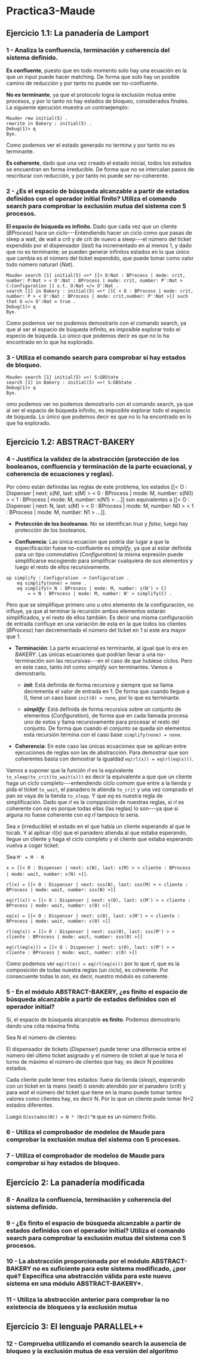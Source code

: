 # Practica3-Maude

## Ejercicio 1.1: La panadería de Lamport

### 1 - Analiza la confluencia, terminación y coherencia del sistema definido.

**Es confluente**, puesto que en todo momento solo hay una ecuación en la que un input puede hacer matching. De forma que solo hay un posible camino de reducción y por tanto no puede ser no-confluente. 

**No es terminante**, ya que el protocolo logra la exclusión mutua entre procesos, y por lo tanto no hay estados de bloqueo, considerados finales. La siguiente ejecución muestra un contraejemplo:

```
Maude> rew initial(5) .
rewrite in Bakery : initial(5) .
Debug(1)> q
Bye.
```

Como podemos ver el estado generado no termina y por tanto no es terminante. 

**Es coherente**, dado que una vez creado el estado inicial, todos los estados se encuentran en forma irreducible. De forma que no se intercalan pasos de rescriturar con reducción, y por tanto no puede ser no-coherente.  

### 2 - ¿Es el espacio de búsqueda alcanzable a partir de estados definidos con el operador initial finito? Utiliza el comando search para comprobar la exclusión mutua del sistema con 5 procesos.

**El espacio de búqueda es infinito**. Dado que cada vez que un cliente (_BProcess_) hace un ciclo---Entendiendo hacer un ciclo como que pasas de sleep a wait, de wait a crit y de crit de nuevo a sleep---el número del tícket expendido por el dispensador (_last_) ha incrementado en al menos 1, y dado que no es terminante; se pueden generar infinitos estados en lo que único que cambia es el número del ticket expendido, que puede tomar como valor todo número naturarl (_Nat_).    

```
Maude> search [1] initial(5) =>* [[< O:Nat : BProcess | mode: crit, number: P:Nat > < O':Nat : BProcess | mode: crit, number: P':Nat > C:Configuration ]] s.t. O:Nat =/= O':Nat .
search [1] in Bakery : initial(5) =>* [[C < O : BProcess | mode: crit, number: P > < O':Nat : BProcess | mode: crit,number: P':Nat >]] such that O =/= O':Nat = true .
Debug(1)> q
Bye.
```

Como podemos ver no podemos demostrarlo con el comando search, ya que al ser el espacio de búqueda infinito, es imposible explorar todo el especio de búqueda. Lo único que podemos decir es que no lo ha encontrado en lo que ha explorado. 

### 3 - Utiliza el comando search para comprobar si hay estados de bloqueo.

```
Maude> search [1] initial(5) =>! S:GBState .
search [1] in Bakery : initial(5) =>! S:GBState .
Debug(1)> q
Bye.
```

omo podemos ver no podemos demostrarlo con el comando search, ya que al ser el espacio de búqueda infinito, es imposible explorar todo el especio de búqueda. Lo único que podemos decir es que no lo ha encontrado en lo que ha explorado. 

## Ejercicio 1.2: ABSTRACT-BAKERY

### 4 - Justifica la validez de la abstracción (protección de los booleanos, confluencia y terminación de la parte ecuacional, y coherencia de ecuaciones y reglas).

Por cómo están definidas las reglas de este problema, los estados [[< O : Dispenser | next: s(N), last: s(M) > < 0 : BProcess | mode: M, number: s(N0) > < 1 : BProcess | mode: M, number: s(N1) > ...]] son equivalentes a [[< O : Dispenser | next: N, last: s(M) > < 0 : BProcess | mode: M, number: N0 > < 1 : BProcess | mode: M, number: N1 > ...]]. 

- **Protección de los booleanos**: No se identifican _true_ y _false_, luego hay protección de los booleanos.

- **Confluencia**: Las única ecuacion que podría dar lugar a que la especificación fuese no-confluente es _simplify_, ya que al estar definida para un tipo commutativo (_Configuration_) la misma expresión puede simplificarse escogiendo para simplificar cualquiera de sus elementos y luego el resto de ellos recursivamente. 

```
op simplify : Configuration -> Configuration .
	eq simplify(none) = none .
	eq simplify(< N : BProcess | mode: M, number: s(N') > C) 
		= < N : BProcess | mode: M, number: N' > simplify(C) .
```

Pero que se simplifique primero uno u otro elemento de la configuración, no influye, ya que al terminar la recursión ambos elementos estarán simplificados, y el resto de ellos también. Es decir una misma configuración de entrada confluye en una variación de esta en la que todos los clientes (_BProcess_) han decrementado el número del ticket en 1 si este era mayor que 1.  

- **Terminación**: La parte ecuacional es terminante, al igual que lo era en _BAKERY_. Las únicas ecuaciones que podrían llevar a una no-terminación son las recursivas---en el caso de que hubiese ciclos. Pero en este caso, tanto _init_ como _simplify_ son terminantes. Vamos a demostrarlo.

    - **_init_**: Está definida de forma recursiva y siempre que se llama decrementa el valor de entrada en 1. De forma que cuando llegue a 0, tiene un caso base `init(0) = none`, por lo que es terminante.

    - **_simplify_**: Está definida de forma recursiva sobre un conjunto de elementos (_Configuration_), de forma que en cada llamada procesa uno de estos y llama recursivamente para procesar el resto del conjunto. De forma que cuando el conjunto se queda sin elementos esta recursión termina con el caso base `simplify(none) = none`. 

- **Coherencia**: En este caso las únicas ecuaciones que se aplican entre ejecuciones de reglas son las de abstracción. Para demostrar que son coherentes basta con demostrar la igualdad `eq(rl(x)) = eq(rl(eq(x)))`. 

Vamos a suponer que la función _rl_ es la equivalente `to_sleep(to_crit(to_wait(x)))` es decir la equivalente a que que un cliente haga un ciclo completo---entendiendo ciclo comom que entre a la tienda y pida el ticket `to_wait`, el panadero le atienda `to_crit` y una vez comprado el pan se vaya de la tienda `to_slepp`. Y que _eq_ es nuestra regla de simplificación. Dado que _rl_ es la comppsición de nuestras reglas, si _rl_ es coherente con _eq_ es porque todas ellas (las reglas) lo son---ya que si alguna no fuese coherente con _eq_ _rl_ tampoco lo sería. 

Sea _x_ (irreducible) el estado en el que había un cliente esperando al que le tocab. Y al aplicar _rl(x)_ que el panadero atienda al que estaba esperando, llegue un cliente y haga el ciclo completo y el cliente que estaba esperando vuelva a coger ticket:

Sea `M' = M - N`

`x = [[< O : Dispenser | next: s(N), last: s(M) > < cliente : BProcess | mode: wait, number: s(N) >]]`.

`rl(x) = [[< O : Dispenser | next: sss(N), last: sss(M) > < cliente : BProcess | mode: wait, number: sss(N) >]]`

`eq(rl(x)) = [[< O : Dispenser | next: s(0), last: s(M') > < cliente : BProcess | mode: wait, number: s(0) >]]`

`eq(x) = [[< O : Dispenser | next: s(0), last: s(M') > < cliente : BProcess | mode: wait, number: s(0) >]]`

`rl(eq(x)) = [[< O : Dispenser | next: sss(0), last: sss(M') > < cliente : BProcess | mode: wait, number: sss(0) >]]`

`eq(rl(eq(x))) = [[< O : Dispenser | next: s(0), last: s(M') > < cliente : BProcess | mode: wait, number: s(0) >]]`

Como podemos ver `eq(rl(x)) = eq(rl(eq(x)))` por lo que _rl_, que es la composición de todas nuestra reglas (un ciclo), es coherente. Por consecuente todas lo son, es decir, nuestro módulo es coherente. 

### 5 - En el módulo ABSTRACT-BAKERY, ¿es finito el espacio de búsqueda alcanzable a partir de estados definidos con el operador initial?

Sí, el espacio de búsqueda alcanzable **es finito**. Podemos demostrarlo dando una cóta máxima finita. 

Sea N el número de clientes:

El dispensador de tickets (_Dispenser_) puede tener una difernecia entre el número del último ticket asignado y el número de ticket al que le toca el turno de máximo el número de clientes que hay, es decir N posibles estados.

Cada cliente pude tener tres estados: fuera da tienda (_sleep_), esperando con un ticket en la mano (_wait_) ó siendo atendido por el panadero (_crit_) y para _wait_ el número del ticket que tiene en la mano puede tomar tantos valores como clientes hay, es decir N. Por lo que un cliente pude tomar N+2 estados diferentes.

Luego `O(estados(N)) = N * (N+2)^N` que es un número finito. 

### 6 - Utiliza el comprobador de modelos de Maude para comprobar la exclusión mutua del sistema con 5 procesos.



### 7 - Utiliza el comprobador de modelos de Maude para comprobar si hay estados de bloqueo.



## Ejercicio 2: La panadería modificada

### 8 - Analiza la confluencia, terminación y coherencia del sistema definido.



### 9 - ¿Es finito el espacio de búsqueda alcanzable a partir de estados definidos con el operador initial? Utiliza el comando search para comprobar la exclusión mutua del sistema con 5 procesos.



### 10 - La abstracción proporcionada por el módulo ABSTRACT-BAKERY no es suficiente para este sistema modificado, ¿por qué? Especifica una abstracción válida para este nuevo sistema en una módulo ABSTRACT-BAKERY+.



### 11 - Utiliza la abstracción anterior para comprobar la no existencia de bloqueos y la exclusión mutua



## Ejercicio 3: El lenguaje PARALLEL++

### 12 - Comprueba utilizando el comando search la ausencia de bloqueo y la exclusión mutua de esa versión del algoritmo